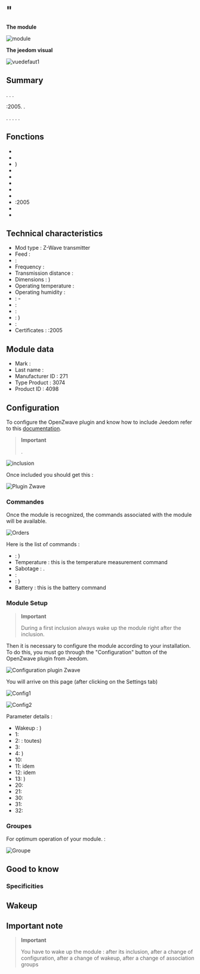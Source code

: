# "

**The module**

![module](images/fibaro.fgsd102/module.jpg)

**The jeedom visual**

![vuedefaut1](images/fibaro.fgsd102/vuedefaut1.jpg)

## Summary

. . .

:2005. .

. . . . .

## Fonctions

-   
-   
-   )
-   
-   
-   
-   
-   
-   :2005
-   
-   

## Technical characteristics

-   Mod type : Z-Wave transmitter
-   Feed : 
-    : 
-   Frequency : 
-   Transmission distance : 
-   Dimensions : )
-   Operating temperature : 
-   Operating humidity : 
-    : -
-    : 
-   : 
-    : )
-    : 
-   Certificates : :2005

## Module data

-   Mark : 
-   Last name : 
-   Manufacturer ID : 271
-   Type Product : 3074
-   Product ID : 4098

## Configuration

To configure the OpenZwave plugin and know how to include Jeedom refer to this [documentation](https://doc.jeedom.com/en_US/plugins/automation%20protocol/openzwave/).

> **Important**
>
> .

![inclusion](images/fibaro.fgsd102/inclusion.jpg)

Once included you should get this :

![Plugin Zwave](images/fibaro.fgsd102/information.jpg)

### Commandes

Once the module is recognized, the commands associated with the module will be available.

![Orders](images/fibaro.fgsd102/commandes.jpg)

Here is the list of commands :

-    : )
-   Temperature : this is the temperature measurement command
-   Sabotage : . 
-    : 
-    : )
-   Battery : this is the battery command

### Module Setup

> **Important**
>
> During a first inclusion always wake up the module right after the inclusion.

Then it is necessary to configure the module according to your installation. To do this, you must go through the "Configuration" button of the OpenZwave plugin from Jeedom.

![Configuration plugin Zwave](images/plugin/bouton_configuration.jpg)

You will arrive on this page (after clicking on the Settings tab)

![Config1](images/fibaro.fgsd102/config1.jpg)

![Config2](images/fibaro.fgsd102/config2.jpg)

Parameter details :

-   Wakeup : )
-   1: 
-   2:  : toutes)
-   3: 
-   4: )
-   10: 
-   11: idem
-   12: idem
-   13: )
-   20: 
-   21: 
-   30: 
-   31: 
-   32: 

### Groupes

For optimum operation of your module. :

![Groupe](images/fibaro.fgsd102/groupe.jpg)

## Good to know

### Specificities

## Wakeup



## Important note

> **Important**
>
> You have to wake up the module : after its inclusion, after a change of configuration, after a change of wakeup, after a change of association groups
